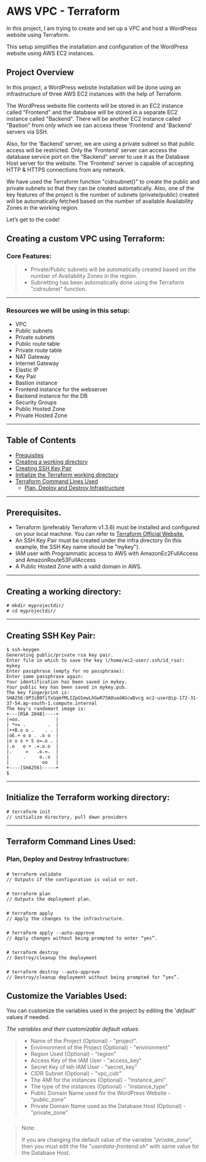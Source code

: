 # AWS VPC - Terraform

In this project, I am trying to create and set up a VPC and host a WordPress website using Terraform.

This setup simplifies the installation and configuration of the WordPress website using AWS EC2 instances. 

## Project Overview

In this project, a WordPress website installation will be done using an infrastructure of three AWS EC2 instances with the help of Terraform.

The WordPress website file contents will be stored in an EC2 instance called "Frontend" and the database will be stored in a separate EC2 instance called "Backend". There will be another EC2 instance called "Bastion" from only which we can access these 'Frontend' and 'Backend' servers via SSH.

Also, for the 'Backend' server, we are using a private subnet so that public access will be restricted. Only the 'Frontend' server can access the database service port on the "Backend" server to use it as the Database Host server for the website. The 'Frontend' server is capable of accepting HTTP & HTTPS connections from any network.

We have used the Terraform function "cidrsubnet()" to create the public and private subnets so that they can be created automatically. Also, one of the key features of the project is the number of subnets (private/public) created will be automatically fetched based on the number of available Availability Zones in the working region.

Let’s get to the code!

## Creating a custom VPC using Terraform:

### Core Features:

> * Private/Public subnets will be automatically created based on the number of Availability Zones in the region.
> * Subnetting has been automatically done using the Terraform "cidrsubnet" function.

---------------------------------------------------------------

### Resources we will be using in this setup:

- VPC
- Public subnets
- Private subnets
- Public route table
- Private route table
- NAT Gateway
- Internet Gateway
- Elastic IP
- Key Pair
- Bastion instance
- Frontend instance for the webserver
- Backend instance for the DB
- Security Groups
- Public Hosted Zone
- Private Hosted Zone

---------------------------------------------------------------

## Table of Contents

- [Prequisites](https://github.com/winifredkj/VPC-Terraform/blob/main/README.md#prerequisites)
- [Creating a working directory](https://github.com/winifredkj/VPC-Terraform/blob/main/README.md#creating-a-working-directory)
- [Creating SSH Key Pair](https://github.com/winifredkj/VPC-Terraform/blob/main/README.md#creating-ssh-key-pair)
- [Initialize the Terraform working directory](https://github.com/winifredkj/VPC-Terraform/blob/main/README.md#initialize-the-terraform-working-directory)
- [Terraform Command Lines Used](https://github.com/winifredkj/VPC-Terraform/blob/main/README.md#terraform-command-lines-used)
   - [Plan, Deploy and Destroy Infrastructure](https://github.com/winifredkj/VPC-Terraform/blob/main/README.md#plan-deploy-and-destroy-infrastructure)
---------------------------------------------------------------

## Prerequisites.

- Terraform (preferably Terraform v1.3.6) must be installed and configured on your local machine. You can refer to [Terraform Official Website.](https://developer.hashicorp.com/terraform/downloads)
- An SSH Key Pair must be created under the infra directory (In this example, the SSH Key name should be "mykey").
- IAM user with Programmatic access to AWS with AmazonEc2FullAccess and AmazonRoute53FullAccess
- A Public Hosted Zone with a valid domain in AWS.
----------------------------------------------------------

## Creating a working directory:

    # mkdir myprojectdir/
    # cd myprojectdir/

----------------------------------------------------------------

## Creating SSH Key Pair:

    $ ssh-keygen
    Generating public/private rsa key pair.
    Enter file in which to save the key (/home/ec2-user/.ssh/id_rsa): mykey
    Enter passphrase (empty for no passphrase):
    Enter same passphrase again:
    Your identification has been saved in mykey.
    Your public key has been saved in mykey.pub.
    The key fingerprint is:
    SHA256:9P3iB0fiTxGqmfMLIZpGSewLhGwR75AOuadAGcwDvcg ec2-user@ip-172-31-37-54.ap-south-1.compute.internal
    The key's randomart image is:
    +---[RSA 2048]----+
    |=oo.             |
    | *+= .        .  |
    |++B.o o .    . . |
    |oE.+ o o . .o o  |
    |o o o + S o=.o . |
    |.o   o + .=.o.o  |
    |.     =   .o.=.  |
    |     .     o..o  |
    |            oo   |
    +----[SHA256]-----+
    $

--------------------------------------------------------------------

## Initialize the Terraform working directory:


    # terraform init 
    // initialize directory, pull down providers
-----------------------------------------------------------------------

## Terraform Command Lines Used:

### Plan, Deploy and Destroy Infrastructure:
###
    # terraform validate
    // Outputs if the configuration is valid or not.
###    
    # terraform plan 
    // Outputs the deployment plan.
###
    # terraform apply
    // Apply the changes to the infrastructure.
###
    # terraform apply --auto-approve 
    // Apply changes without being prompted to enter “yes”.
###
    # terraform destroy
    // Destroy/cleanup the deployment
###
    # terraform destroy --auto-approve 
    // Destroy/cleanup deployment without being prompted for “yes”.
    

## Customize the Variables Used:

You can customize the variables used in the project by editing the '_default_' values if needed.

_The variables and their customizable default values:_

> * Name of the Project (Optional) - "project".
> * Envirnonment of the Project (Optional) - "environment"
> * Region Used (Optional) - "region"
> * Access Key of the IAM User - "access_key"
> * Secret Key of teh IAM User - "secret_key"
> * CIDR Subnet (Optional) - "vpc_cidr"
> * The AMI for the instances (Optional) - "instance_ami"
> * The type of the instances (Optional) - "instance_type"
> * Public Domain Name used for the WordPress Website - "public_zone"
> * Private Domain Name used as the Database Host (Optional) - "private_zone"

###
> Note: 
>
> If you are changing the default value of the variable "_private_zone_", then you must edit the file "_userdata-frontend.sh_" with same value for the Database Host.
